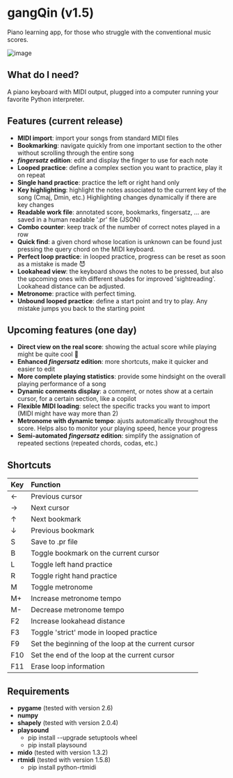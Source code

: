# gangQin (v1.5)
Piano learning app, for those who struggle with the conventional music scores.

![image](https://github.com/user-attachments/assets/0b3f73a9-8bc5-4def-a016-6dabc6d473cd)

## What do I need?
A piano keyboard with MIDI output, plugged into a computer running your favorite Python interpreter.

## Features (current release)
- **MIDI import**: import your songs from standard MIDI files
- **Bookmarking**: navigate quickly from one important section to the other without scrolling through the entire song
- **_fingersatz_ edition**: edit and display the finger to use for each note
- **Looped practice**: define a complex section you want to practice, play it on repeat
- **Single hand practice**: practice the left or right hand only
- **Key highlighting**: highlight the notes associated to the current key of the song (Cmaj, Dmin, etc.) Highlighting changes dynamically if there are key changes
- **Readable work file**: annotated score, bookmarks, fingersatz, ... are saved in a human readable '.pr' file (JSON)
- **Combo counter**: keep track of the number of correct notes played in a row
- **Quick find**: a given chord whose location is unknown can be found just pressing the query chord on the MIDI keyboard.
- **Perfect loop practice**: in looped practice, progress can be reset as soon as a mistake is made 😈
- **Lookahead view**: the keyboard shows the notes to be pressed, but also the upcoming ones with different shades for improved 'sightreading'. Lookahead distance can be adjusted.
- **Metronome**: practice with perfect timing.
- **Unbound looped practice**: define a start point and try to play. Any mistake jumps you back to the starting point

## Upcoming features (one day)
- **Direct view on the real score**: showing the actual score while playing might be quite cool 🙂
- **Enhanced _fingersatz_ edition**: more shortcuts, make it quicker and easier to edit
- **More complete playing statistics**: provide some hindsight on the overall playing performance of a song
- **Dynamic comments display**: a comment, or notes show at a certain cursor, for a certain section, like a copilot
- **Flexible MIDI loading**: select the specific tracks you want to import (MIDI might have way more than 2)
- **Metronome with dynamic tempo**: ajusts automatically throughout the score. Helps also to monitor your playing speed, hence your progress
- **Semi-automated _fingersatz_ edition**: simplify the assignation of repeated sections (repeated chords, codas, etc.)

## Shortcuts

| Key           | Function      |
|:------------- |:-------------|
| ←             |Previous  cursor|
| →             |Next cursor     |
| ↑             |Next bookmark   |
| ↓             |Previous bookmark|
| S             |Save to .pr file|
| B             |Toggle bookmark on the current cursor|
| L             |Toggle left hand practice|
| R             |Toggle right hand practice|
| M             |Toggle metronome|
| M+            |Increase metronome tempo|
| M-            |Decrease metronome tempo|
| F2            |Increase lookahead distance|
| F3            |Toggle 'strict' mode in looped practice|
| F9            |Set the beginning of the loop at the current cursor|
| F10           |Set the end of the loop at the current cursor|
| F11           |Erase loop information|



## Requirements

- **pygame** (tested with version 2.6)
- **numpy**
- **shapely** (tested with version 2.0.4)
- **playsound**
  - pip install --upgrade setuptools wheel
  - pip install playsound
- **mido** (tested with version 1.3.2)
- **rtmidi** (tested with version 1.5.8)
  - pip install python-rtmidi
